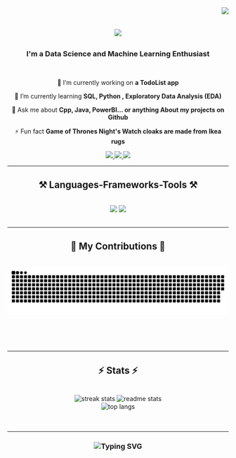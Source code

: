 <img align="right" src="https://visitor-badge.laobi.icu/badge?page_id=Gdvprasadnaidu.myprofile" />

<h1 align="center">
    <img src="https://readme-typing-svg.herokuapp.com/?font=Righteous&size=35&center=true&vCenter=true&width=500&height=70&duration=4000&lines=Hi+There!+👋;+I'm+Dev!;" />
</h1>

<h3 align="center">I'm a Data Science and Machine Learning Enthusiast</h3>

<br/>

<div align="center">
 
 🔭 I’m currently working on **a TodoList app**
 
 🌱 I’m currently learning **SQL, Python , Exploratory Data Analysis (EDA)**

💬 Ask me about **Cpp, Java, PowerBI... or anything About my projects on Github**

⚡ Fun fact **Game of Thrones Night's Watch cloaks are made from Ikea rugs**

 </div>
 
<div align="center"> 
  <a href="mailto:contactme.roylar@gmail.com">
    <img src="https://img.shields.io/badge/Gmail-333333?style=for-the-badge&logo=gmail&logoColor=red" />
  </a>
  <a href="https://linkedin.com/in/gdvprasadnaidu/" target="_blank">
    <img src="https://img.shields.io/badge/LinkedIn-0077B5?style=for-the-badge&logo=linkedin&logoColor=white" target="_blank" />
  </a>
  <a href=" " target="_blank">
     <img src="https://img.shields.io/badge/Portfolio-FF5722?style=for-the-badge&logo=todoist&logoColor=white" target="_blank" /> 
  </a>
</div>

 <hr/>
 
<h2 align="center">⚒️ Languages-Frameworks-Tools ⚒️</h2>
<br/>
<div align="center">
    <img src="https://skillicons.dev/icons?i=cpp,html,css,vscode,github,aws,androidstudio,git,windows" />
    <img src="https://skillicons.dev/icons?i=kotlin,python,kali,photoshop,firebase,linux,mongodb,c,java,mysql" /><br>
</div>
<br/>
<hr/>

<div align="center">
  <h2>🐍 My Contributions 🐍</h2>
  <br>
  <img alt="snake eating my contributions" src="https://raw.githubusercontent.com/Gdvprasadnaidu/Gdvprasadnaidu/output/github-contribution-grid-snake.svg" />
  
  <br/><br/><br/>

  <hr/>
<h2 align="center">⚡ Stats ⚡</h2>
<br>
<div align=center>
  <img width=390 src="https://github-readme-streak-stats-Gdvprasadnaidu.vercel.app/?user=Gdvprasadnaidu&count_private=true&theme=react&border_radius=10" alt="streak stats"/>
  <img width=390 src="https://github-readme-stats-Gdvprasadnaidu.vercel.app/api?username=Gdvprasadnaidu&count_private=true&show_icons=true&theme=react&rank_icon=github&border_radius=10" alt="readme stats" />
  <br/>
  <img width=325 align="center" src="https://github-readme-stats-Gdvprasadnaidu.vercel.app/api/top-langs/?username=Gdvprasadnaidu&hide=HTML&langs_count=8&layout=compact&theme=react&border_radius=10&size_weight=0.5&count_weight=0.5&exclude_repo=github-readme-stats" alt="top langs" />
</div>
<br/><br/>

<hr/>

<h3 align="center">
  <img src="https://readme-typing-svg.herokuapp.com?font=Righteous&size=25&center=true&width=500&height=70&duration=4000&lines=Thanks+for+visiting!+✌;+Shoot+me+a+message+on+LinkedIn!" alt="Typing SVG">
</h3>
<br/>


